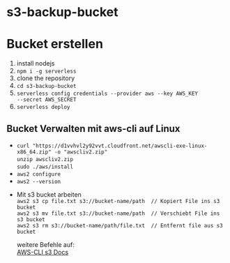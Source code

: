 # s3-backup-bucket
# Bucket erstellen
1. install nodejs
2. <code>npm i -g serverless</code>
3. clone the repository
4. <code>cd s3-backup-bucket</code>
5. <code>serverless config credentials --provider aws  --key AWS_KEY --secret AWS_SECRET</code>
6. <code>serverless deploy</code>
<h2>Bucket Verwalten mit aws-cli auf Linux</h2>
<ul>
<li>
  <code>curl "https://d1vvhvl2y92vvt.cloudfront.net/awscli-exe-linux-x86_64.zip" -o "awscliv2.zip"</code><br/>
  <code>unzip awscliv2.zip</code> <br/>
  <code>sudo ./aws/install </code>
</li>
<li>
  <code>aws2 configure</code>
</li>
<li><code>aws2 --version</code></li>
<li>
  <p>
  Mit s3 bucket arbeiten <br/>
  <code>aws2 s3 cp file.txt s3://bucket-name/path  // Kopiert File ins s3 bucket </code><br/>
  <code>aws2 s3 mv file.txt s3://bucket-name/path  // Verschiebt File ins s3 bucket</code> <br/>
  <code>aws2 s3 rm s3://bucket-name/path/file.txt  // Entfernt file aus s3 bucket </code>   <br/>
  </p>
  <p>weitere Befehle auf:<br/>
  <a href="https://docs.aws.amazon.com/de_de/cli/latest/userguide/cli-services-s3.html">AWS-CLI s3 Docs</a>
  </p>
</li>
</ul>
   
